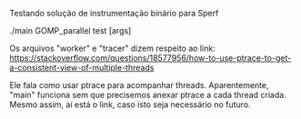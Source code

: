Testando solução de instrumentação binário para Sperf

./main GOMP_parallel test [args]


Os arquivos "worker" e "tracer" dizem respeito ao link: https://stackoverflow.com/questions/18577956/how-to-use-ptrace-to-get-a-consistent-view-of-multiple-threads

Ele fala como usar ptrace para acompanhar threads. Aparentemente, "main" funciona sem que precisemos anexar ptrace a cada thread criada. Mesmo assim, aí está o link, caso isto seja necessário no futuro.
